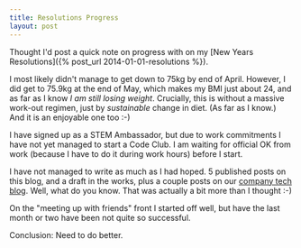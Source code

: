 ```yaml
---
title: Resolutions Progress
layout: post
---
```


Thought I'd post a quick note on progress with on my
[New Years Resolutions]({% post_url 2014-01-01-resolutions %}).

I most likely didn't manage to get down to 75kg by end of
April. However, I did get to 75.9kg at the end of May, which makes my
BMI just about 24, and as far as I know *I am still losing
weight*. Crucially, this is without a massive work-out regimen, just
by *sustainable* change in diet. (As far as I know.) And it is an
enjoyable one too :-)

I have signed up as a STEM Ambassador, but due to work commitments I
have not yet managed to start a Code Club. I am waiting for official
OK from work (because I have to do it during work hours) before I
start.

I have not managed to write as much as I had hoped. 5 published posts
on this blog, and a draft in the works, plus a couple posts on our
[company tech blog](http://techblog.net-a-porter.com/author/stig/). Well,
what do you know. That was actually a bit more than I thought :-)

On the "meeting up with friends" front I started off well, but have
the last month or two have been not quite so successful.

Conclusion: Need to do better.


